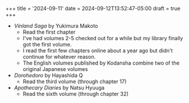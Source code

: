+++
title = '2024-09-11'
date = 2024-09-12T13:52:47-05:00
draft = true
+++

- *Vinland Saga* by Yukimura Makoto
  - Read the first chapter
  - I've had volumes 2-5 checked out for a while but my library finally got the first volume.
  - I read the first few chapters online about a year ago but didn't continue for whatever reason.
  - The English volumes published by Kodansha combine two of the original Japanese volumes
- *Dorohedoro* by Hayashida Q
  - Read the third volume (through chapter 17)
- *Apothecary Diaries* by Natsu Hyuuga
  - Read the sixth volume (through chapter 32)
